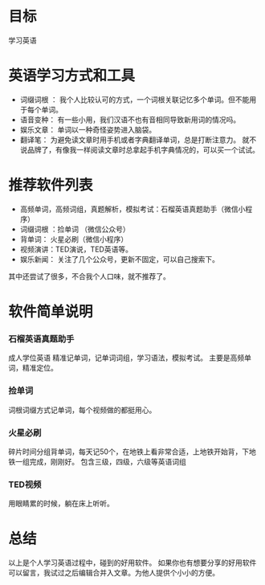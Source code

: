 
# 目标
学习英语

# 英语学习方式和工具
 - 词缀词根 ： 我个人比较认可的方式，一个词根关联记忆多个单词。但不能用于每个单词。
 - 语音变种： 有一些小用，我们汉语不也有音相同导致新用词的情况吗。
 - 娱乐文章： 单词以一种奇怪姿势进入脑袋。
 - 翻译笔： 为避免读文章时用手机或者字典翻译单词，总是打断注意力。 就不说品牌了，有像我一样阅读文章时总拿起手机字典情况的，可以买一个试试。

# 推荐软件列表
 - 高频单词，高频词组，真题解析，模拟考试：石榴英语真题助手（微信小程序）
 - 词缀词根 ：捡单词 （微信公众号）
 - 背单词： 火星必刷（微信小程序）
 - 视频演讲：TED演说，TED英语等。
 - 娱乐新闻： 关注了几个公众号，更新不固定，可以自己搜索下。
 
 其中还尝试了很多，不合我个人口味，就不推荐了。


# 软件简单说明
### 石榴英语真题助手
成人学位英语 精准记单词，记单词词组，学习语法，模拟考试。 主要是高频单词，精准定位。
### 捡单词 
词根词缀方式记单词，每个视频做的都挺用心。
### 火星必刷
碎片时间分组背单词，每天记50个，在地铁上看非常合适，上地铁开始背，下地铁一组完成，刚刚好。 包含三级，四级，六级等英语词组

### TED视频
用眼睛累的时候，躺在床上听听。


# 总结
以上是个人学习英语过程中，碰到的好用软件。  如果你也有想要分享的好用软件可以留言，我试过之后编辑合并入文章。为他人提供个小小的方便。
